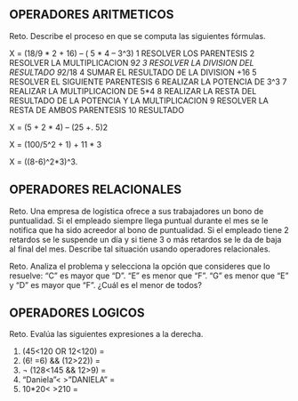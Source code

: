## OPERADORES ARITMETICOS
Reto. Describe el proceso en que se computa las siguientes fórmulas.

X = (18/9 * 2 + 16) – ( 5 * 4 – 3^3)
1 RESOLVER LOS PARENTESIS
2 RESOLVER LA MULTIPLICACION 9*2
3 RESOLVER LA DIVISION DEL RESULTADO 9*2/18
4 SUMAR EL RESULTADO DE LA DIVISION +16
5 RESOLVER EL SIGUIENTE PARENTESIS
6 REALIZAR LA POTENCIA DE 3^3
7 REALIZAR LA MULTIPLICACION DE 5*4
8 REALIZAR LA RESTA DEL RESULTADO DE LA POTENCIA Y LA MULTIPLICACION
9 RESOLVER LA RESTA DE AMBOS PARENTESIS
10 RESULTADO

X = (5 + 2 * 4) – (25 +. 5)2

X = (100/5^2 + 1) + 11 * 3

X = ((8-6)^2*3)^3.


## OPERADORES RELACIONALES
Reto. Una empresa de logística ofrece a sus trabajadores un bono de
puntualidad. Si el empleado siempre llega puntual durante el mes se le
notifica que ha sido acreedor al bono de puntualidad. Si el empleado tiene
2 retardos se le suspende un día y si tiene 3 o más retardos se le da de
baja al final del mes. Describe tal situación usando operadores
relacionales.

Reto. Analiza el problema y selecciona la opción que consideres que lo
resuelve:
“C” es mayor que “D”. “E” es menor que “F”. “G” es menor que “E” y “D” es
mayor que “F”. ¿Cuál es el menor de todos?

## OPERADORES LOGICOS
Reto. Evalúa las siguientes expresiones a la derecha.
1) (45<120 OR 12<120) =
2) (6! =6) && (12>22)) =
3) ¬ (128<145 && 12>9) =
4) “Daniela”< >”DANIELA” =
5) 10*20< >210 =
